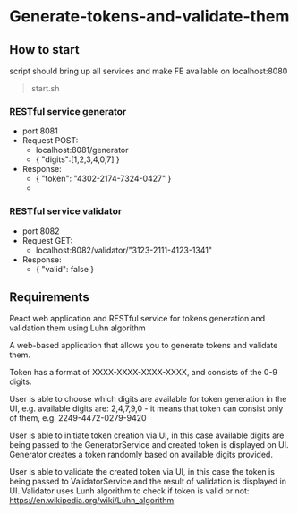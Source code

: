 # Generate-tokens-and-validate-them

## How to start
script should bring up all services and make FE available on localhost:8080
>start.sh

### RESTful service generator
 - port 8081
 - Request POST:
   - localhost:8081/generator
   - {
     "digits":[1,2,3,4,0,7]
     }
 - Response:
   - {
     "token": "4302-2174-7324-0427"
     }
   - 
### RESTful service validator
- port 8082
- Request GET:
    - localhost:8082/validator/"3123-2111-4123-1341"
- Response:
    - {
      "valid": false
      }

## Requirements
React web application and RESTful service for tokens generation and validation them using Luhn algorithm

A web-based application that allows you to generate tokens and validate them.

Token has a format of XXXX-XXXX-XXXX-XXXX, and consists of the 0-9 digits.

User is able to choose which digits are available for token generation in the UI, e.g. available digits are: 2,4,7,9,0 - it means that token can consist only of them, e.g. 2249-4472-0279-9420

User is able to initiate token creation via UI, in this case available digits are being passed to the GeneratorService and created token is displayed on UI. Generator creates a token randomly based on available digits provided.

User is able to validate the created token via UI, in this case the token is being passed to ValidatorService and the result of validation is displayed in UI. Validator uses Lunh algorithm to check if token is valid or not: https://en.wikipedia.org/wiki/Luhn_algorithm 

